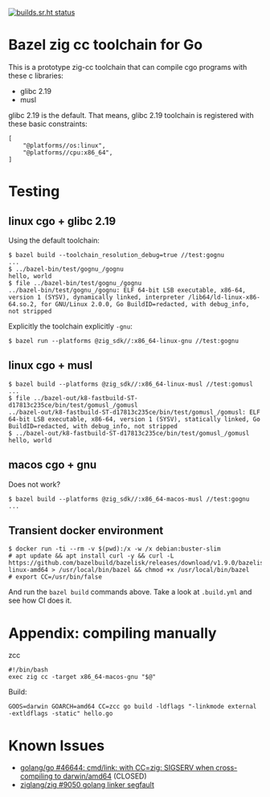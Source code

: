 [![builds.sr.ht status](https://builds.sr.ht/~motiejus/bazel-zig-cc.svg)](https://builds.sr.ht/~motiejus/bazel-zig-cc)

# Bazel zig cc toolchain for Go

This is a prototype zig-cc toolchain that can compile cgo programs with these c
libraries:

- glibc 2.19
- musl

glibc 2.19 is the default. That means, glibc 2.19 toolchain is registered with
these basic constraints:

```
[
    "@platforms//os:linux",
    "@platforms//cpu:x86_64",
]
```

# Testing

## linux cgo + glibc 2.19

Using the default toolchain:

```
$ bazel build --toolchain_resolution_debug=true //test:gognu
...
$ ../bazel-bin/test/gognu_/gognu
hello, world
$ file ../bazel-bin/test/gognu_/gognu
../bazel-bin/test/gognu_/gognu: ELF 64-bit LSB executable, x86-64, version 1 (SYSV), dynamically linked, interpreter /lib64/ld-linux-x86-64.so.2, for GNU/Linux 2.0.0, Go BuildID=redacted, with debug_info, not stripped
```

Explicitly the toolchain explicitly `-gnu`:
```
$ bazel run --platforms @zig_sdk//:x86_64-linux-gnu //test:gognu
```

## linux cgo + musl

```
$ bazel build --platforms @zig_sdk//:x86_64-linux-musl //test:gomusl
...
$ file ../bazel-out/k8-fastbuild-ST-d17813c235ce/bin/test/gomusl_/gomusl
../bazel-out/k8-fastbuild-ST-d17813c235ce/bin/test/gomusl_/gomusl: ELF 64-bit LSB executable, x86-64, version 1 (SYSV), statically linked, Go BuildID=redacted, with debug_info, not stripped
$ ../bazel-out/k8-fastbuild-ST-d17813c235ce/bin/test/gomusl_/gomusl
hello, world
```

## macos cgo + gnu

Does not work?

```
$ bazel build --platforms @zig_sdk//:x86_64-macos-musl //test:gognu
...
```

## Transient docker environment

```
$ docker run -ti --rm -v $(pwd):/x -w /x debian:buster-slim
# apt update && apt install curl -y && curl -L https://github.com/bazelbuild/bazelisk/releases/download/v1.9.0/bazelisk-linux-amd64 > /usr/local/bin/bazel && chmod +x /usr/local/bin/bazel
# export CC=/usr/bin/false
```

And run the `bazel build` commands above. Take a look at `.build.yml` and see
how CI does it.

# Appendix: compiling manually

zcc
```
#!/bin/bash
exec zig cc -target x86_64-macos-gnu "$@"
```

Build:
```
GOOS=darwin GOARCH=amd64 CC=zcc go build -ldflags "-linkmode external -extldflags -static" hello.go
```

# Known Issues

- [golang/go #46644: cmd/link: with CC=zig: SIGSERV when cross-compiling to darwin/amd64](https://github.com/golang/go/issues/46644) (CLOSED)
- [ziglang/zig #9050 golang linker segfault](https://github.com/ziglang/zig/issues/9050)
